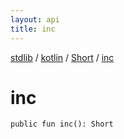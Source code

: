 ```yaml
---
layout: api
title: inc
---
```

[stdlib](../../index.md) / [kotlin](../index.md) / [Short](index.md) / [inc](inc.md)

# inc

```
public fun inc(): Short
```
